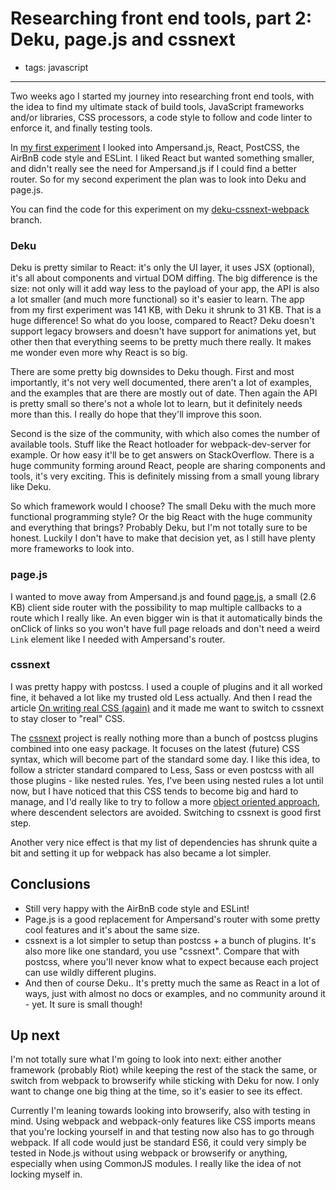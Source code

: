# Researching front end tools, part 2: Deku, page.js and cssnext
- tags: javascript

---

Two weeks ago I started my journey into researching front end tools, with the idea to find my ultimate stack of build tools, JavaScript frameworks and/or libraries, CSS processors, a code style to follow and code linter to enforce it, and finally testing tools.

In [my first experiment](/articles/2015/05/17/research-front-end-part-1/) I looked into Ampersand.js, React, PostCSS, the AirBnB code style and ESLint. I liked React but wanted something smaller, and didn't really see the need for Ampersand.js if I could find a better router. So for my second experiment the plan was to look into Deku and page.js.

You can find the code for this experiment on my [deku-cssnext-webpack](https://github.com/kevinrenskers/js-skeleton/tree/deku-cssnext-webpack) branch.

### Deku
Deku is pretty similar to React: it's only the UI layer, it uses JSX (optional), it's all about components and virtual DOM diffing. The big difference is the size: not only will it add way less to the payload of your app, the API is also a lot smaller (and much more functional) so it's easier to learn. The app from my first experiment was 141 KB, with Deku it shrunk to 31 KB. That is a huge difference! So what do you loose, compared to React? Deku doesn't support legacy browsers and doesn't have support for animations yet, but other then that everything seems to be pretty much there really. It makes me wonder even more why React is so big.

There are some pretty big downsides to Deku though. First and most importantly, it's not very well documented, there aren't a lot of examples, and the examples that are there are mostly out of date. Then again the API is pretty small so there's not a whole lot to learn, but it definitely needs more than this. I really do hope that they'll improve this soon.

Second is the size of the community, with which also comes the  number of available tools. Stuff like the React hotloader for webpack-dev-server for example. Or how easy it'll be to get answers on StackOverflow. There is a huge community forming around React, people are sharing components and tools, it's very exciting. This is definitely missing from a small young library like Deku.

So which framework would I choose? The small Deku with the much more functional programming style? Or the big React with the huge community and everything that brings? Probably Deku, but I'm not totally sure to be honest. Luckily I don't have to make that decision yet, as I still have plenty more frameworks to look into.

### page.js
I wanted to move away from Ampersand.js and found [page.js](https://github.com/visionmedia/page.js), a small (2.6 KB) client side router with the possibility to map multiple callbacks to a route which I really like. An even bigger win is that it automatically binds the onClick of links so you won't have full page reloads and don't need a weird `Link` element like I needed with Ampersand's router.

### cssnext
I was pretty happy with postcss. I used a couple of plugins and it all worked fine, it behaved a lot like my trusted old Less actually. And then I read the article [On writing real CSS (again)](https://blog.colepeters.com/on-writing-real-css-again/) and it made me want to switch to cssnext to stay closer to "real" CSS. 

The [cssnext](http://cssnext.io) project is really nothing more than a bunch of postcss plugins combined into one easy package. It focuses on the latest (future) CSS syntax, which will become part of the standard some day. I like this idea, to follow a stricter standard compared to Less, Sass or even postcss with all those plugins - like nested rules. Yes, I've been using nested rules a lot until now, but I have noticed that this CSS tends to become big and hard to manage, and I'd really like to try to follow a more [object oriented approach](http://www.smashingmagazine.com/2011/12/12/an-introduction-to-object-oriented-css-oocss/), where descendent selectors are avoided. Switching to cssnext is good first step.

Another very nice effect is that my list of dependencies has shrunk quite a bit and setting it up for webpack has also became a lot simpler.

## Conclusions
* Still very happy with the AirBnB code style and ESLint!
* Page.js is a good replacement for Ampersand's router with some pretty cool features and it's about the same size.
* cssnext is a lot simpler to setup than postcss + a bunch of plugins. It's also more like one standard, you use "cssnext". Compare that with postcss, where you'll never know what to expect because each project can use wildly different plugins.
* And then of course Deku.. It's pretty much the same as React in a lot of ways, just with almost no docs or examples, and no community around it - yet. It sure is small though!

## Up next
I'm not totally sure what I'm going to look into next: either another framework (probably Riot) while keeping the rest of the stack the same, or switch from webpack to browserify while sticking with Deku for now. I only want to change one big thing at the time, so it's easier to see its effect.

Currently I'm leaning towards looking into browserify, also with testing in mind. Using webpack and webpack-only features like CSS imports means that you're locking yourself in and that testing now also has to go through webpack. If all code would just be standard ES6, it could very simply be tested in Node.js without using webpack or browserify or anything, especially when using CommonJS modules. I really like the idea of not locking myself in.